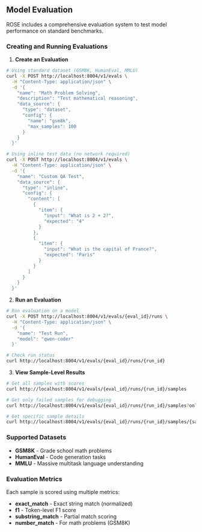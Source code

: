 ## Model Evaluation

ROSE includes a comprehensive evaluation system to test model performance on standard benchmarks.

### Creating and Running Evaluations

1. **Create an Evaluation**

```bash
# Using standard dataset (GSM8K, HumanEval, MMLU)
curl -X POST http://localhost:8004/v1/evals \
  -H "Content-Type: application/json" \
  -d '{
    "name": "Math Problem Solving",
    "description": "Test mathematical reasoning",
    "data_source": {
      "type": "dataset",
      "config": {
        "name": "gsm8k",
        "max_samples": 100
      }
    }
  }'

# Using inline test data (no network required)
curl -X POST http://localhost:8004/v1/evals \
  -H "Content-Type: application/json" \
  -d '{
    "name": "Custom QA Test",
    "data_source": {
      "type": "inline",
      "config": {
        "content": [
          {
            "item": {
              "input": "What is 2 + 2?",
              "expected": "4"
            }
          },
          {
            "item": {
              "input": "What is the capital of France?",
              "expected": "Paris"
            }
          }
        ]
      }
    }
  }'
```

2. **Run an Evaluation**

```bash
# Run evaluation on a model
curl -X POST http://localhost:8004/v1/evals/{eval_id}/runs \
  -H "Content-Type: application/json" \
  -d '{
    "name": "Test Run",
    "model": "qwen-coder"
  }'

# Check run status
curl http://localhost:8004/v1/evals/{eval_id}/runs/{run_id}
```

3. **View Sample-Level Results**

```bash
# Get all samples with scores
curl http://localhost:8004/v1/evals/{eval_id}/runs/{run_id}/samples

# Get only failed samples for debugging
curl http://localhost:8004/v1/evals/{eval_id}/runs/{run_id}/samples?only_failed=true

# Get specific sample details
curl http://localhost:8004/v1/evals/{eval_id}/runs/{run_id}/samples/{sample_id}
```

### Supported Datasets

- **GSM8K** - Grade school math problems
- **HumanEval** - Code generation tasks
- **MMLU** - Massive multitask language understanding

### Evaluation Metrics

Each sample is scored using multiple metrics:
- **exact_match** - Exact string match (normalized)
- **f1** - Token-level F1 score
- **substring_match** - Partial match scoring
- **number_match** - For math problems (GSM8K)
